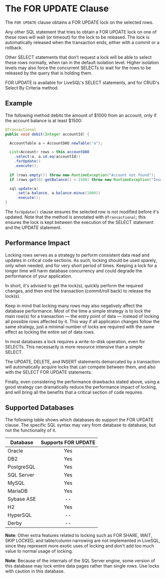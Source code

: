 # The FOR UPDATE Clause

The `FOR UPDATE` clause obtains a FOR UPDATE lock on the selected rows. 

Any other SQL statement that tries to obtain a FOR UPDATE lock on one of these rows will wait (or timeout)
for the lock to be released. The lock is automatically released when the transaction ends, either with
a commit or a rollback.

Other SELECT statements that don't request a lock will be able to select these rows normally, when ran
in the default isolation level. Higher isolation levels may also force the concurrent SELECTs to wait for
the rows to be released by the query that is holding them.

FOR UPDATE is available for LiveSQL's SELECT statements, and for CRUD's Select By Criteria method.
 

## Example

The following method debits the amount of $1000 from an account, only if the account balance is at least $1500:

```java
@Transactional
public void debit(Integer accountId) {

  AccountTable a = AccountDAO.newTable("a");

  List<Account> rows = this.accountDAO
    .select(a, a.id.eq(accountId))
    .forUpdate()
    .execute();
    
  if (rows.empty()) throw new RuntimeException("Account not found");
  if (rows.get(0).getBalance() < 1500) throw new RuntimeException("Insufficient funds");

  sql.update(a)
     .set(a.balance, a.balance.minus(1000))
     .execute();
}
```

The `forUpdate()` clause ensures the selected row is not modified before it's updated. Note that the
method is annotated with `@Transactional`; this ensures the lock is kept between the execution of the
SELECT statement and the UPDATE statement.


## Performance Impact

Locking rows serves as a strategy to perform consistent data read and updates in critical code sections.
As such, locking should be used sparely, only when needed, and for very short period of times. Keeping
a lock for a longer time will harm database concurrency and could degrade the performance of your application.

In short, it's advised to get the lock(s), quickly perform the required changes, and then end the transaction
(commit/roll back) to release the lock(s).

Keep in mind that locking many rows may also negatively affect the database performance. Most of the time
a simple strategy is to lock the main row(s) for a transaction &mdash; the entry point of data &mdash; instead
of locking all possible rows affected by it. This way if all applicaton changes follow the same strategy,
just a minimal number of locks are required with the same effect as locking the entire set of data rows.

In most databases a lock requires a write-to-disk operation, even for SELECTs. This necessarily is more
resource intensive than a simple SELECT.

The UPDATE, DELETE, and INSERT statements demarcated by a transaction will automatically acquire locks 
that can compete between them, and also with the SELECT FOR UPDATE statements.

Finally, even considering the performance drawbacks stated above, using a good strategy can dramatically
reduce the performance impact of locking, and will bring all the benefits that a critical section of code
requires.


## Supported Databases

The following table shows which databases do support the FOR UPDATE clause. The specific SQL syntax may vary
from database to database, but not the functionality of it.

| Database   | Supports FOR UPDATE |
| ---------- | :--------: |  
| Oracle     | Yes        |
| DB2        | Yes        |
| PostgreSQL | Yes        |
| SQL Server | Yes        |
| MySQL      | Yes        |
| MariaDB    | Yes        |
| Sybase ASE | --         |
| H2         | Yes        |
| HyperSQL   | --         |
| Derby      | --         | 

**Note**: Other extra features related to locking such as FOR SHARE, WAIT, SKIP LOCKED, and table/column narrowing are
not implemented in LiveSQL, since they represent more exotic uses of locking and don't add too much 
value to normal usage of locking.

**Note**: Because of the internals of the SQL Server engine, some version of this database may lock entire data pages
rather than single rows. Use locks with caution in this database.

 
